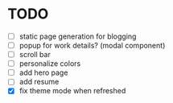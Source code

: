 # TODO
- [ ] static page generation for blogging
- [ ] popup for work details? (modal component)
- [ ] scroll bar
- [ ] personalize colors
- [ ] add hero page
- [ ] add resume
- [x] fix theme mode when refreshed